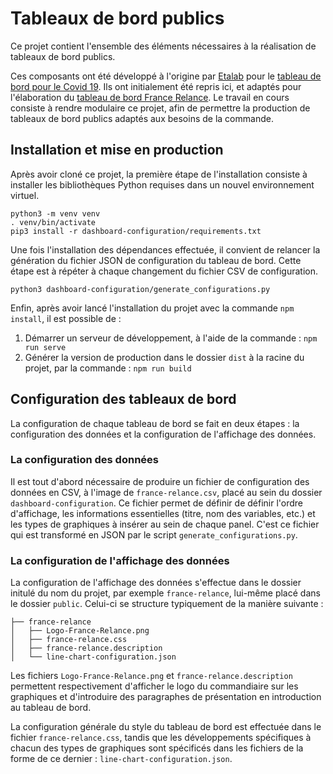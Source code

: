 # Tableaux de bord publics

Ce projet contient l'ensemble des éléments nécessaires à la réalisation de tableaux de bord publics. 

Ces composants ont été développé à l'origine par [Etalab](https://www.etalab.gouv.fr/) pour le [tableau de bord pour le Covid 19](https://github.com/etalab/covid19-dashboard-widgets). Ils ont initialement été repris ici, et adaptés pour l'élaboration du [tableau de bord France Relance](https://www.economie.gouv.fr/plan-de-relance/tableau-de-bord). Le travail en cours consiste à rendre modulaire ce projet, afin de permettre la production de tableaux de bord publics adaptés aux besoins de la commande.

## Installation et mise en production

Après avoir cloné ce projet, la première étape de l'installation consiste à installer les bibliothèques Python requises dans un nouvel environnement virtuel.

```
python3 -m venv venv
. venv/bin/activate
pip3 install -r dashboard-configuration/requirements.txt
```

Une fois l'installation des dépendances effectuée, il convient de relancer la génération du fichier JSON de configuration du tableau de bord. Cette étape est à répéter à chaque changement du fichier CSV de configuration.

```
python3 dashboard-configuration/generate_configurations.py
```

Enfin, après avoir lancé l'installation du projet avec la commande `npm install`, il est possible de :

1. Démarrer un serveur de développement, à l'aide de la commande : `npm run serve`
2. Générer la version de production dans le dossier `dist` à la racine du projet, par la commande : `npm run build`

## Configuration des tableaux de bord

La configuration de chaque tableau de bord se fait en deux étapes : la configuration des données et la configuration de l'affichage des données.

### La configuration des données

Il est tout d'abord nécessaire de produire un fichier de configuration des données en CSV, à l'image de `france-relance.csv`, placé au sein du dossier `dashboard-configuration`. Ce fichier permet de définir de définir l'ordre d'affichage, les informations essentielles (titre, nom des variables, etc.) et les types de graphiques à insérer au sein de chaque panel. C'est ce fichier qui est transformé en JSON par le script `generate_configurations.py`.

### La configuration de l'affichage des données

La configuration de l'affichage des données s'effectue dans le dossier initulé du nom du projet, par exemple `france-relance`, lui-même placé dans le dossier `public`. Celui-ci se structure typiquement de la manière suivante :


```
├── france-relance
│   ├── Logo-France-Relance.png
│   ├── france-relance.css
│   ├── france-relance.description
│   └── line-chart-configuration.json
```

Les fichiers `Logo-France-Relance.png` et `france-relance.description` permettent respectivement d'afficher le logo du commandiaire sur les graphiques et d'introduire des paragraphes de présentation en introduction au tableau de bord. 

La configuration générale du style du tableau de bord est effectuée dans le fichier `france-relance.css`, tandis que les développements spécifiques à chacun des types de graphiques sont spécificés dans les fichiers de la forme de ce dernier : `line-chart-configuration.json`.